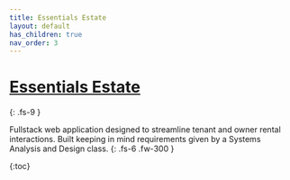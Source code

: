 ```yaml
---
title: Essentials Estate
layout: default
has_children: true
nav_order: 3
---
```


# <a href="https://github.com/bloopgoop/essentials-estate" target="_blank">Essentials Estate</a>
{: .fs-9 }

Fullstack web application designed to streamline tenant and owner rental interactions. Built keeping in mind requirements given by a Systems Analysis and Design class. 
{: .fs-6 .fw-300 }

{:toc}

